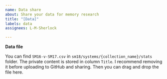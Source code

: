 ```yaml
---
name: Data share
about: Share your data for memory research
title: "[Data]"
labels: data
assignees: L-M-Sherlock

---
```


**Data file**

You can find `SM16-v-SM17.csv` in `sm18/systems/{collection_name}/stats` folder. The private content is stored in column `Title`. I recommend removing it before uploading to GitHub and sharing. Then you can drag and drop the file here.
